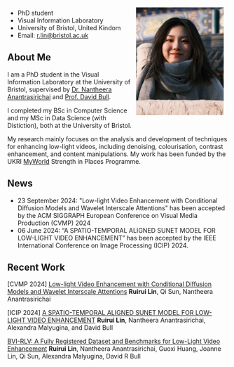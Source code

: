 <div style="float: right; margin: 10px;">
  <img src="myself.jpg" width="200" />
</div>

- PhD student
- Visual Information Laboratory
- University of Bristol, United Kindom
- Email: r.lin@bristol.ac.uk

## About Me
I am a PhD student in the Visual Information Laboratory at the University of Bristol, supervised by [Dr. Nantheera Anantrasirichai](https://david-bull.github.io/) and [Prof. David Bull](https://david-bull.github.io/). 

I completed my BSc in Computer Science and my MSc in Data Science (with Distiction), both at the University of Bristol.

My research mainly focuses on the analysis and development of techniques for enhancing low-light videos, including denoising, colourisation, contrast enhancement, and content manipulations. My work has been funded by the UKRI [MyWorld](https://www.myworld-creates.com/) Strength in Places Programme. 

## News
- 23 September 2024: "Low-light Video Enhancement with Conditional Diffusion Models and Wavelet Interscale Attentions" has been accepted by the ACM SIGGRAPH European Conference on Visual Media Production (CVMP) 2024
- 06 June 2024: “A SPATIO-TEMPORAL ALIGNED SUNET MODEL FOR LOW-LIGHT VIDEO ENHANCEMENT” has been accepted by the IEEE International Conference on Image Processing (ICIP) 2024. 


## Recent Work
[CVMP 2024]  [Low-light Video Enhancement with Conditional Diffusion Models and Wavelet Interscale Attentions](https://doi.org/10.1145/3697294.3697304)
**Ruirui Lin**, Qi Sun, Nantheera Anantrasirichai

[ICIP 2024] [A SPATIO-TEMPORAL ALIGNED SUNET MODEL FOR LOW-LIGHT VIDEO ENHANCEMENT](
https://doi.org/10.48550/arXiv.2403.02408)
**Ruirui Lin**, Nantheera Anantrasirichai, Alexandra Malyugina, and David Bull 

[BVI-RLV: A Fully Registered Dataset and Benchmarks for Low-Light Video Enhancement](https://dx.doi.org/10.21227/mzny-8c77) 
**Ruirui Lin**, Nantheera Anantrasirichai, Guoxi Huang, Joanne Lin, Qi Sun, Alexandra Malyugina, David R Bull 